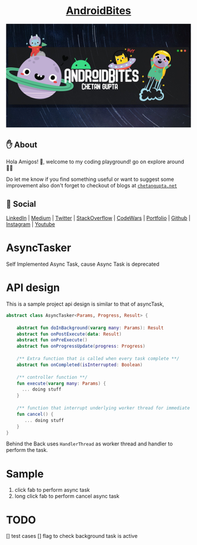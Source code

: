 <h1 align="center"><a href="https://chetangupta.net/" target="_blank">AndroidBites</a>
</h1>

![AndroidBites](./androidbites_space.jpg)

## :hand: About
Hola Amigos! 🙌, welcome to my coding playground! go on explore around 👩‍💻

Do let me know if you find something useful or want to suggest some improvement
also don't forget to checkout of blogs at [`chetangupta.net`](https://chetangupta.net/)

## :eyes: Social
[LinkedIn](https://bit.ly/ch8n-linkdIn) |
[Medium](https://bit.ly/ch8n-medium-blog) |
[Twitter](https://bit.ly/ch8n-twitter) |
[StackOverflow](https://bit.ly/ch8n-stackOflow) |
[CodeWars](https://bit.ly/ch8n-codewar) |
[Portfolio](https://bit.ly/ch8n-home) |
[Github](https://bit.ly/ch8n-git) |
[Instagram](https://bit.ly/ch8n-insta) |
[Youtube](https://bit.ly/ch8n-youtube)


# AsyncTasker
Self Implemented Async Task, cause Async Task is deprecated

# API design
This is a sample project api design is similar to that of asyncTask,

```Kotlin
abstract class AsyncTasker<Params, Progress, Result> {

    abstract fun doInBackground(vararg many: Params): Result
    abstract fun onPostExecute(data: Result)
    abstract fun onPreExecute()
    abstract fun onProgressUpdate(progress: Progress)
    
    /** Extra function that is called when every task complete **/
    abstract fun onCompleted(isInterrupted: Boolean)

    /** controller function **/
    fun execute(vararg many: Params) {
      ... doing stuff
    }

    /** function that interrupt underlying worker thread for immediate cancel of task **/
    fun cancel() {
       ... doing stuff
    }
}

```

Behind the Back uses `HandlerThread` as worker thread and handler to perform the task.

# Sample
1. click fab to perform async task
2. long click fab to perform cancel async task

# TODO
[] test cases
[] flag to check background task is active



